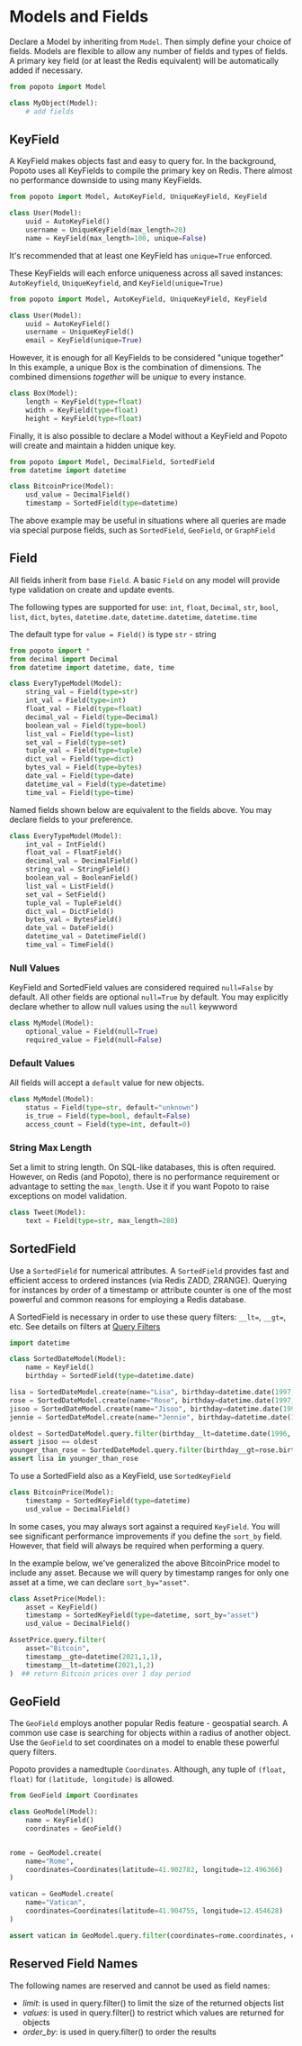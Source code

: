 # Models and Fields

Declare a Model by inheriting from `Model`.
Then simply define your choice of fields.
Models are flexible to allow any number of fields and types of fields.
A primary key field (or at least the Redis equivalent) will be automatically added if necessary.

```python
from popoto import Model

class MyObject(Model):
    # add fields
```

## KeyField
A KeyField makes objects fast and easy to query for.
In the background, Popoto uses all KeyFields to compile the primary key on Redis.
There almost no performance downside to using many KeyFields.

``` python
from popoto import Model, AutoKeyField, UniqueKeyField, KeyField

class User(Model):
    uuid = AutoKeyField()
    username = UniqueKeyField(max_length=20)
    name = KeyField(max_length=100, unique=False)
```


It's recommended that at least one KeyField has `unique=True` enforced. 

These KeyFields will each enforce uniqueness across all saved instances:
`AutoKeyfield`, `UniqueKeyfield`, and `KeyField(unique=True)` 

```python
from popoto import Model, AutoKeyField, UniqueKeyField, KeyField

class User(Model):
    uuid = AutoKeyField()
    username = UniqueKeyField()
    email = KeyField(unique=True)
```

However, it is enough for all KeyFields to be considered "unique together"
In this example, a unique Box is the combination of dimensions. The combined dimensions *together* will be *unique* to every instance.

```python
class Box(Model):
    length = KeyField(type=float)
    width = KeyField(type=float)
    height = KeyField(type=float)
```

Finally, it is also possible to declare a Model without a KeyField and Popoto will create and maintain a hidden unique key.

```python
from popoto import Model, DecimalField, SortedField
from datetime import datetime

class BitcoinPrice(Model):
    usd_value = DecimalField()
    timestamp = SortedField(type=datetime)
```

The above example may be useful in situations where all queries are made via special purpose fields, such as `SortedField`, `GeoField`, or `GraphField`

## Field

All fields inherit from base `Field`. A basic `Field` on any model will provide type validation on create and update events. 

The following types are supported for use:
`int`, `float`, `Decimal`, `str`, `bool`, `list`, `dict`, `bytes`, `datetime.date`, `datetime.datetime`, `datetime.time`

The default type for `value = Field()` is type `str` - string

```python
from popoto import *
from decimal import Decimal
from datetime import datetime, date, time

class EveryTypeModel(Model):
    string_val = Field(type=str)
    int_val = Field(type=int)
    float_val = Field(type=float)
    decimal_val = Field(type=Decimal)
    boolean_val = Field(type=bool)
    list_val = Field(type=list)
    set_val = Field(type=set)
    tuple_val = Field(type=tuple)
    dict_val = Field(type=dict)
    bytes_val = Field(type=bytes)
    date_val = Field(type=date)
    datetime_val = Field(type=datetime)
    time_val = Field(type=time)
```
Named fields shown below are equivalent to the fields above. You may declare fields to your preference.
```python 
class EveryTypeModel(Model):
    int_val = IntField()
    float_val = FloatField()
    decimal_val = DecimalField()
    string_val = StringField()
    boolean_val = BooleanField()
    list_val = ListField()
    set_val = SetField()
    tuple_val = TupleField()
    dict_val = DictField()
    bytes_val = BytesField()
    date_val = DateField()
    datetime_val = DatetimeField()
    time_val = TimeField()
```

### Null Values

KeyField and SortedField values are considered required `null=False` by default. All other fields are optional `null=True` by default. 
You may explicitly declare whether to allow null values using the `null` keywword

```python
class MyModel(Model):
    optional_value = Field(null=True)
    required_value = Field(null=False)
```

### Default Values

All fields will accept a `default` value for new objects.

```python
class MyModel(Model):
    status = Field(type=str, default="unknown")
    is_true = Field(type=bool, default=False)
    access_count = Field(type=int, default=0)
```

### String Max Length

Set a limit to string length. On SQL-like databases, this is often required. 
However, on Redis (and Popoto), there is no performance 
requirement or advantage to setting the `max_length`. 
Use it if you want Popoto to raise exceptions on model validation.


```python
class Tweet(Model):
    text = Field(type=str, max_length=280)
```

## SortedField

Use a `SortedField` for numerical attributes. 
A `SortedField` provides fast and efficient access to ordered instances (via Redis ZADD, ZRANGE). 
Querying for instances by order of a timestamp or attribute counter 
is one of the most powerful and common reasons for employing a Redis database.

A SortedField is necessary in order to use these query filters: `__lt=`, `__gt=`, etc.
See details on filters at [Query Filters](query.md)

```python
import datetime

class SortedDateModel(Model):
    name = KeyField()
    birthday = SortedField(type=datetime.date)

lisa = SortedDateModel.create(name="Lisa", birthday=datetime.date(1997, 3, 27))
rose = SortedDateModel.create(name="Rose", birthday=datetime.date(1997, 2, 11))
jisoo = SortedDateModel.create(name="Jisoo", birthday=datetime.date(1995, 1, 3))
jennie = SortedDateModel.create(name="Jennie", birthday=datetime.date(1996, 1, 16))

oldest = SortedDateModel.query.filter(birthday__lt=datetime.date(1996, 1, 1))[0]
assert jisoo == oldest
younger_than_rose = SortedDateModel.query.filter(birthday__gt=rose.birthday)
assert lisa in younger_than_rose
```

To use a SortedField also as a KeyField, use `SortedKeyField`

```python
class BitcoinPrice(Model):
    timestamp = SortedKeyField(type=datetime)
    usd_value = DecimalField()
```

In some cases, you may always sort against a required `KeyField`.
You will see significant performance improvements if you define the `sort_by` field. 
However, that field will always be required when performing a query. 

In the example below, we've generalized the above BitcoinPrice model to include any asset.
Because we will query by timestamp ranges for only one asset at a time, we can declare `sort_by="asset"`.

```python
class AssetPrice(Model):
    asset = KeyField()
    timestamp = SortedKeyField(type=datetime, sort_by="asset")
    usd_value = DecimalField()

AssetPrice.query.filter(
    asset="Bitcoin", 
    timestamp__gte=datetime(2021,1,1), 
    timestamp__lt=datetime(2021,1,2)
)  ## return Bitcoin prices over 1 day period
```


## GeoField

The `GeoField` employs another popular Redis feature - geospatial search.
A common use case is searching for objects within a radius of another object.
Use the `GeoField` to set coordinates on a model to enable these powerful query filters.

Popoto provides a namedtuple `Coordinates`. Although, any tuple of `(float, float)` for `(latitude, longitude)` is allowed.

```python
from GeoField import Coordinates

class GeoModel(Model):
    name = KeyField()
    coordinates = GeoField()


rome = GeoModel.create(
    name="Rome", 
    coordinates=Coordinates(latitude=41.902782, longitude=12.496366)
)

vatican = GeoModel.create(
    name="Vatican",
    coordinates=Coordinates(latitude=41.904755, longitude=12.454628)
)

assert vatican in GeoModel.query.filter(coordinates=rome.coordinates, coordinates_radius=5, coordinates_radius_unit='km')
```


##  Reserved Field Names

The following names are reserved and cannot be used as field names:

- _limit_: is used in query.filter() to limit the size of the returned objects list
- _values_: is used in query.filter() to restrict which values are returned for objects
- _order_by_: is used in query.filter() to order the results
